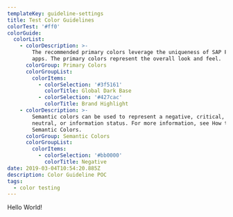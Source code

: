 ```yaml
---
templateKey: guideline-settings
title: Test Color Guidelines
colorTest: '#ff0'
colorGuide:
  colorList:
    - colorDescription: >-
        The recommended primary colors leverage the uniqueness of SAP Fiori
        apps. The primary colors represent the overall look and feel.
      colorGroup: Primary Colors
      colorGroupList:
        colorItems:
          - colorSelection: '#3f5161'
            colorTitle: Global Dark Base
          - colorSelection: '#427cac'
            colorTitle: Brand Highlight
    - colorDescription: >-
        Semantic colors can be used to represent a negative, critical, positive,
        neutral, or information status. For more information, see How to Use
        Semantic Colors.
      colorGroup: Semantic Colors
      colorGroupList:
        colorItems:
          - colorSelection: '#bb0000'
            colorTitle: Negative
date: 2019-03-04T10:54:20.885Z
description: Color Guideline POC
tags:
  - color testing
---
```

Hello World!
